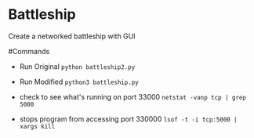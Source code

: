 # Battleship
Create a networked battleship with GUI

#Commands
- Run Original 
`python battleship2.py`

- Run Modified
`python3 battleship.py`

- check to see what's running on port 33000
`netstat -vanp tcp | grep 5000`

- stops program from accessing port 330000
`lsof -t -i tcp:5000 | xargs kill`